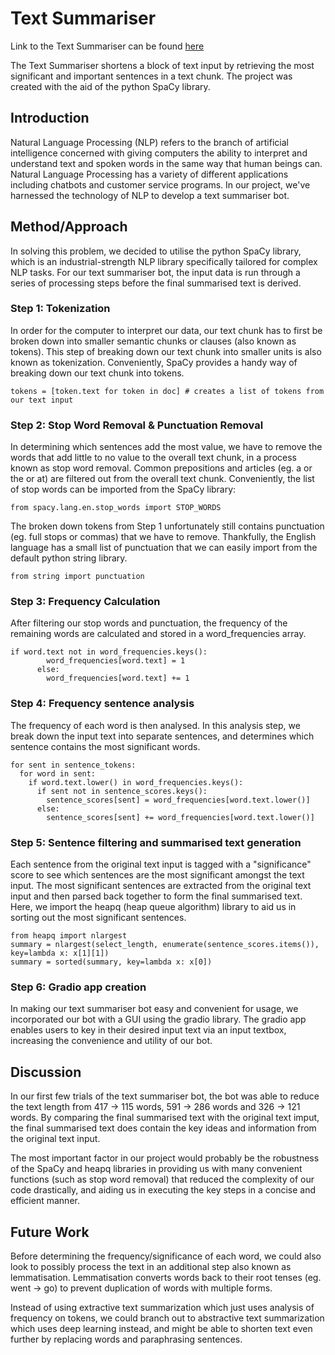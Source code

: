 # Text Summariser

Link to the Text Summariser can be found [here](https://colab.research.google.com/drive/1oSCNngYRFW5tdEDTO2-qVIAYmZensSTe?usp=sharing)


The Text Summariser shortens a block of text input by retrieving the most significant and important sentences in a text chunk. The project was created with the aid of the python SpaCy library.

## Introduction

Natural Language Processing (NLP) refers to the branch of artificial intelligence concerned with giving computers the ability to interpret and understand text and spoken words in the same way that human beings can. Natural Language Processing has a variety of different applications including chatbots and customer service programs. In our project, we've harnessed the technology of NLP to develop a text summariser bot.

## Method/Approach

In solving this problem, we decided to utilise the python SpaCy library, which is an industrial-strength NLP library specifically tailored for complex NLP tasks. For our text summariser bot, the input data is run through a series of processing steps before the final summarised text is derived.

### Step 1: Tokenization

In order for the computer to interpret our data, our text chunk has to first be broken down into smaller semantic chunks or clauses (also known as tokens). This step of breaking down our text chunk into smaller units is also known as tokenization. Conveniently, SpaCy provides a handy way of breaking down our text chunk into tokens.

```
tokens = [token.text for token in doc] # creates a list of tokens from our text input
```

### Step 2: Stop Word Removal & Punctuation Removal

In determining which sentences add the most value, we have to remove the words that add little to no value to the overall text chunk, in a process known as stop word removal. Common prepositions and articles (eg. a or the or at) are filtered out from the overall text chunk. Conveniently, the list of stop words can be imported from the SpaCy library:

```
from spacy.lang.en.stop_words import STOP_WORDS
```

The broken down tokens from Step 1 unfortunately still contains punctuation (eg. full stops or commas) that we have to remove. Thankfully, the English language has a small list of punctuation that we can easily import from the default python string library.

```
from string import punctuation
```

### Step 3: Frequency Calculation

After filtering our stop words and punctuation, the frequency of the remaining words are calculated and stored in a word_frequencies array.
```
if word.text not in word_frequencies.keys():
        word_frequencies[word.text] = 1
      else:
        word_frequencies[word.text] += 1
```

### Step 4: Frequency sentence analysis

The frequency of each word is then analysed. In this analysis step, we break down the input text into separate sentences, and determines which sentence contains the most significant words.

```
for sent in sentence_tokens:
  for word in sent:
    if word.text.lower() in word_frequencies.keys():
      if sent not in sentence_scores.keys():
        sentence_scores[sent] = word_frequencies[word.text.lower()]
      else:
        sentence_scores[sent] += word_frequencies[word.text.lower()]
```

### Step 5: Sentence filtering and summarised text generation

Each sentence from the original text input is tagged with a "significance" score to see which sentences are the most significant amongst the text input. The most significant sentences are extracted from the original text input and then parsed back together to form the final summarised text. Here, we import the heapq (heap queue algorithm) library to aid us in sorting out the most significant sentences. 

```
from heapq import nlargest
summary = nlargest(select_length, enumerate(sentence_scores.items()), key=lambda x: x[1][1])
summary = sorted(summary, key=lambda x: x[0])
```

### Step 6: Gradio app creation
In making our text summariser bot easy and convenient for usage, we incorporated our bot with a GUI using the gradio library. The gradio app enables users to key in their desired input text via an input textbox, increasing the convenience and utility of our bot. 


## Discussion

In our first few trials of the text summariser bot, the bot was able to reduce the text length from 417 -> 115 words, 591 -> 286 words and 326 -> 121 words. By comparing the final summarised text with the original text imput, the final summarised text does contain the key ideas and information from the original text input.

The most important factor in our project would probably be the robustness of the SpaCy and heapq libraries in providing us with many convenient functions (such as stop word removal) that reduced the complexity of our code drastically, and aiding us in executing the key steps in a concise and efficient manner. 

## Future Work
Before determining the frequency/significance of each word, we could also look to possibly process the text in an additional step also known as lemmatisation. Lemmatisation converts words back to their root tenses (eg. went -> go) to prevent duplication of words with multiple forms.

Instead of using extractive text summarization which just uses analysis of frequency on tokens, we could branch out to abstractive text summarization which uses deep learning instead, and might be able to shorten text even further by replacing words and paraphrasing sentences.
